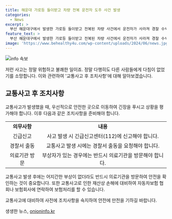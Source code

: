 ```yaml
---
title: 해운대 가로등 들이받고 차량 전복 운전자 도주 사건 발생
categories:
  - News
excerpt: >
  부산 해운대구에서 발생한 가로등 들이받고 전복된 차량 사건에서 운전자가 사라져 경찰 수색 중. 차량은 가로등 충격으로 전복됐으며 운전자는 사고 후 자리를 피해 사라졌다. 현재 경찰은 운전자의 행방과 정확한 사고 경위를 조사 중이다.
feature_text: >
  부산 해운대구에서 발생한 가로등 들이받고 전복된 차량 사건에서 운전자가 사라져 경찰 수색 중. 차량은 가로등 충격으로 전복됐으며 운전자는 사고 후 자리를 피해 사라졌다. 현재 경찰은 운전자의 행방과 정확한 사고 경위를 조사 중이다.
image: 'https://www.behealthy4u.com/wp-content/uploads/2024/06/news.jpg'
---
```


<p><img src="https://www.behealthy4u.com/wp-content/uploads/2024/06/news.jpg" alt="info 속보" /></p>

<p>저런 사고는 정말 위험하고 불쾌한 일이죠. 정말 다행히도 다른 사람들에게 다침이 없었기를 소망합니다. 이와 관련하여 '교통사고 후 조치사항'에 대해 알아보겠습니다.</p>

<h2 data-ke-size="size26">교통사고 후 조치사항</h2>

<p data-ke-size="size16">교통사고가 발생했을 때, 우선적으로 안전한 곳으로 이동하여 긴장을 푸시고 상황을 평가해야 합니다. 이후 다음과 같은 조치사항을 준비해야 합니다.</p>

<table>
  <tbody>
    <tr>
      <td style="text-align: center; height: 17px;"><b>의무사항</b></td>
      <td style="text-align: center; height: 17px;"><b>내용</b></td>
    </tr>
    <tr>
      <td style="text-align: center; height: 17px;">긴급신고</td>
      <td style="text-align: center; height: 17px;">사고 발생 시 긴급신고센터(112)에 신고해야 합니다.</td>
    </tr>
    <tr>
      <td style="text-align: center; height: 17px;">경찰서 출동</td>
      <td style="text-align: center; height: 17px;">교통사고 발생 시에는 경찰서 출동을 요청해야 합니다.</td>
    </tr>
    <tr>
      <td style="text-align: center; height: 17px;">의료기관 방문</td>
      <td style="text-align: center; height: 17px;">부상자가 있는 경우에는 반드시 의료기관을 방문해야 합니다.</td>
    </tr>
  </tbody>
</table>

<p data-ke-size="size16">교통사고 발생 후에는 어지간한 부상이 없더라도 반드시 의료기관을 방문하여 안전을 확인하는 것이 중요합니다. 또한 교통사고로 인한 재산상 손해에 대비하여 자동차보험 협회나 보험회사에 연락하여 보험처리를 할 수 있습니다.</p>

<p>교통사고에 대비하여 사전에 조치사항을 숙지하여 안전에 만전을 기하길 바랍니다.</p>
생생한 뉴스, <a href="https://onioninfo.kr" rel="dofollow">onioninfo.kr</a>


